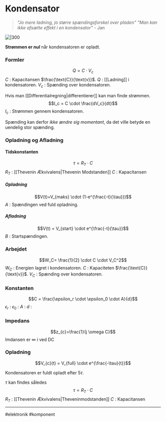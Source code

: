 # Kondensator
>*"Jo mere ladning, jo større spændingsforskel over pladen"*
>*"Man kan ikke afsætte effekt i en kondensator"*
> \- Jan

![|300](https://electronicspost.com/wp-content/uploads/2015/10/capacitor-symbol.png)

**Strømmen er *nul*** når kondensatoren er opladt.

### Formler
$$Q=C \cdot V_c$$
$C$ : Kapacitansen $\frac{\text{C}}{\text{v}}$.
$Q$ : [[Ladning]] i kondensatoren.
$V_c$ : Spænding over kondensatoren. 

Hvis man [[Differentialregning|differentierer]] kan man finde strømmen.
$$I_c = C \cdot \frac{dV_c}{dt}$$
$I_c$ : Strømmen gennem kondensatoren.

Spænding kan derfor *ikke ændre sig momentant*, da det ville betyde en uendelig stor spænding. 

### Opladning og Afladning

#### Tidskonstanten
$$\tau = R_T \cdot C$$
$R_T$ : [[Thevenin Ækvivalens|Thevenin Modstanden]]
$C$ : Kapacitansen 

##### Opladning
$$V(t)=V_{maks} \cdot (1-e^{\frac{-t}{\tau}})$$
$A$ : Spændingen ved fuld opladning.

##### Afladning 
$$V(t) = V_{start} \cdot e^{\frac{-t}{\tau}}$$
$B$ : Startspændingen.

### Arbejdet
$$W_C= \frac{1}{2} \cdot C \cdot V_C^2$$
$W_C$ : Energien lagret i kondensatoren.
$C$ : Kapaciteten $\frac{\text{C}}{\text{v}}$.
$V_C$ : Spænding over kondensatoren. 

### Konstanten

$$C = \frac{\epsilon_r \cdot \epsilon_0 \cdot A}{d}$$
$\epsilon_r$ :
$\epsilon_0$ :
$A$ :
$d$ :

### Impedans
$$z_{c}=\frac{1}{j \omega C}$$
Imdansen er $\infty$ i ved DC

### Opladning
$$V_{c}(t) = V_{full} \cdot e^{\frac{-\tau}{t}}$$

Kondensatoren er fuldt opladt efter $5\tau$.

$\tau$ kan findes således
$$\tau = R_{T} \cdot C$$
$R_{T}$ : [[Thevenin Ækvivalens|Theveninmodstanden]]
$C$ : Kapacitansen

---
#elektronik #komponent
